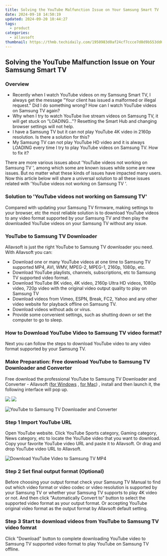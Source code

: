 ```yaml
---
title: Solving the YouTube Malfunction Issue on Your Samsung Smart TV
date: 2024-09-18 14:50:19
updated: 2024-09-20 10:44:27
tags:
  - product
categories:
  - allavsoft
thumbnail: https://thmb.techidaily.com/1950983d0af24cf7ccce7d0d9b553dd604417e3bd4a6dbac12c3df842a2a8fe2.jpg
---
```


## Solving the YouTube Malfunction Issue on Your Samsung Smart TV

### Overview

* Recently when I watch YouTube videos on my Samsung Smart TV, I always get the message "Your client has issued a malformed or illegal request." Did I do something wrong? How can I watch YouTube videos on Samsung TV again?
* Why when I try to watch YouTube live stream videos on Samsung TV, it will get stuck on "LOADING..."? Resetting the Smart Hub and changing browser settings will not help.
* I have a Samsung TV but it can not play YouTube 4K video in 2160p resolution. Is there a solution for this?
* My Samsung TV can not play YouTube HD video and it is always LOADING every time I try to play YouTube videos on Samsung TV. How to fix it?

There are more various issues about 'YouTube videos not working on Samsung TV ', among which some are known issues while some are new issues. But no matter what these kinds of issues have impacted many users. Now this article below will share a universal solution to all these issues related with 'YouTube videos not working on Samsung TV '.

### Solution to 'YouTube videos not working on Samsung TV'

Compared with updating your Samsung TV firmware, making settings to your browser, etc the most reliable solution is to download YouTube videos to any video format supported by your Samsung TV and then play the downloaded YouTube videos on your Samsung TV without any issue.

### YouTube to Samsung TV Downloader

Allavsoft is just the right YouTube to Samsung TV downloader you need. With Allavsoft you can:

* Download one or many YouTube videos at one time to Samsung TV supported MP4, AVI, WMV, MPEG-2, MPEG-1, 2160p, 1080p, etc.
* Download YouTube playlists, channels, subscriptions, etc to Samsung TV supported video format.
* Download YouTube 8K video, 4K video, 2160p Ultra HD videos, 1080p video, 720p video with the original video output quality to play on Samsung TV
* Download videos from Vimeo, ESPN, Break, FC2, Yahoo and any other video website for playback offline on Samsung TV.
* Download videos without ads or virus.
* Provide some convenient settings, such as shutting down or set the computer to go to sleep.

### How to Download YouTube Video to Samsung TV video format?

Next you can follow the steps to download YouTube video to any video format supported by your Samsung TV.

### Make Preparation: Free download YouTube to Samsung TV Downloader and Converter

Free download the professional YouTube to Samsung TV Downloader and Converter - Allavsoft ([for Windows](https://tools.techidaily.com/allavsoft/products/) , [for Mac](https://tools.techidaily.com/allavsoft/products/)) , install and then launch it, the following interface will pop up.

[![](https://www.allavsoft.com/how-to/../images/how-to/free-download-win.jpg)](https://tools.techidaily.com/allavsoft/products/) [![](https://www.allavsoft.com/how-to/../images/how-to/free-download-mac.jpg)](https://tools.techidaily.com/allavsoft/products/)

![YouTube to Samsung TV Downloader and Converter](https://www.allavsoft.com/how-to/../images/allavsoft/screen-shot-600.jpg)

### Step 1 Import YouTube URL

Open YouTube website. Click YouTube Sports category, Gaming category, News category, etc to locate the YouTube video that you want to download. Copy your favorite YouTube video URL and paste it to Allavsoft. Or drag and drop YouTube video URL to Allavsoft.

![Download YouTube Video to Samsung TV MP4](https://www.allavsoft.com/how-to/../images/how-to/download-rtmp-video/download-rtmp-video.jpg)

### Step 2 Set final output format (Optional)

Before choosing your output format check your Samsung TV Manual to find out which video format or video codec or video resolution is supported by your Samsung TV or whether your Samsung TV supports to play 4K video or not. And then click "Automatically Convert to" button to select the supported video format as your output format. Or accepting YouTube original video format as the output format by Allavsoft default setting.

### Step 3 Start to download videos from YouTube to Samsung TV video fomrat

Click "Download" button to complete downloading YouTube video to Samsung TV supported video format to play YouTube on Samsung TV offline.

<ins class="adsbygoogle"
     style="display:block"
     data-ad-format="autorelaxed"
     data-ad-client="ca-pub-7571918770474297"
     data-ad-slot="1223367746"></ins>



<ins class="adsbygoogle"
     style="display:block"
     data-ad-client="ca-pub-7571918770474297"
     data-ad-slot="8358498916"
     data-ad-format="auto"
     data-full-width-responsive="true"></ins>
